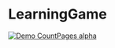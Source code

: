 # LearningGame

[![Demo CountPages alpha](https://j.gifs.com/81rGmL.gif)](https://j.gifs.com/81rGmL.gif)


